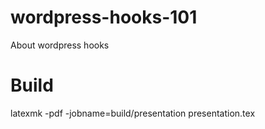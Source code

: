 # wordpress-hooks-101

About wordpress hooks 

# Build 

latexmk -pdf -jobname=build/presentation presentation.tex
